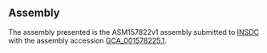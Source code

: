 

Assembly
--------

The assembly presented is the ASM157822v1 assembly submitted to
[INSDC](http://www.insdc.org) with the assembly accession
[GCA\_001578225.1](http://www.ebi.ac.uk/ena/data/view/GCA_001578225.1).
